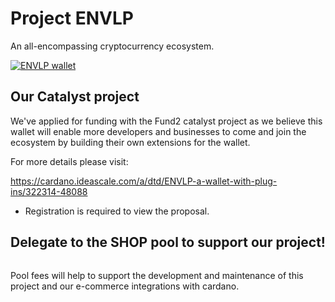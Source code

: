 # Project ENVLP

An all-encompassing cryptocurrency ecosystem.

[![ENVLP wallet](https://img.youtube.com/vi/TNo3YO-aMbs/0.jpg)](https://www.youtube.com/watch?v=TNo3YO-aMbs)

## Our Catalyst project

We've applied for funding with the Fund2 catalyst project as we believe this wallet will enable more developers and businesses to come and join the ecosystem by building their own extensions for the wallet.

For more details please visit:

https://cardano.ideascale.com/a/dtd/ENVLP-a-wallet-with-plug-ins/322314-48088

* Registration is required to view the proposal.

## Delegate to the **SHOP** pool to support our project!

<a href="https://adapools.org/pool/76ce5348012e971dff93887b4870dd8aeb0a7ffc02a25ccdf337fc1c" target="_blank"><img src="https://static.adapools.org/summary/adapools.org!ext!static.php!v=epoch_summary&pool=76ce5348012e971dff93887b4870dd8aeb0a7ffc02a25ccdf33.png" alt=""></a>

Pool fees will help to support the development and maintenance of this project and our e-commerce integrations with cardano.



  
